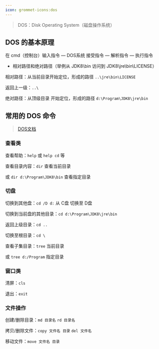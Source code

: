```yaml
---
icon: grommet-icons:dos
---
```




> DOS：Disk Operating System（磁盘操作系统）

## DOS 的基本原理

在 cmd（控制台）输入指令 — DOS系统 接受指令 — 解析指令 — 执行指令

* 相对路径和绝对路径（举例从 JDK8\bin 访问到 JDK8\jre\bin\LICENSE）

相对路径：从当前目录开始定位，形成的路径 `..\jre\bin\LICENSE`

返回上一级：`..\`

绝对路径：从顶级目录 开始定位，形成的路径 `d:\Program\JDK8\jre\bin`

## 常用的 DOS 命令

> [DOS文档](https://www.dba.cn/book/dos/)

### 查看类

查看帮助：`help` 或 `help cd` 等

查看目录内容：`dir` 查看当前目录

 或 `dir d:\Program\JDK8\bin` 查看指定目录

### 切盘

切换到其他盘：`cd /D d:` 从 C盘 切换至 D盘

切换到当前盘的其他目录：`cd d:\Program\JDK8\jre\bin`

返回上级目录：`cd ..`

切换至根目录：`cd \`

查看子集目录：`tree` 当前目录

 或 `tree d:/Program` 指定目录

### 窗口类

清屏：`cls`

退出：`exit`

### 文件操作

创建/删除目录：`md 目录名` `rd 目录名`

拷贝/删除文件：`copy 文件名 目录` `del 文件名`

移动文件：`move 文件名 目录`